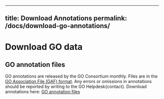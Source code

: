 
---
title: Download Annotations
permalink: /docs/download-go-annotations/
---

# Download GO data 
## GO annotation files
GO annotations are released by the GO Consortium monthly. Files are in the [GO Association File (GAF) format](/docs/go-annotation-file-gaf-format-21/). Any errors or omissions in annotations should be reported by writing to the GO Helpdesk{contact}.
Download annotations here: [GO annotation files](http://current.geneontology.org/products/pages/downloads.html)
